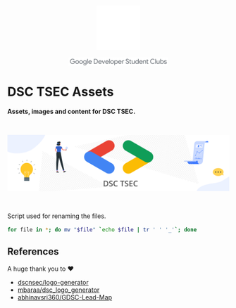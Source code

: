 <p align="center"><img width="20%" src = "gdsc-logo-animation.gif" styles></p>
<p align="center"><img width ="45%" src="DSC_LOGOS/gdsc.png"></p>

# DSC TSEC Assets

**Assets, images and content for DSC TSEC.**

</br>

![](DSC_TSEC_Banner.png)

</br>

Script used for renaming the files.

```bash
for file in *; do mv "$file" `echo $file | tr ' ' '_'`; done
```

## References

A huge thank you to ❤

- [dscnsec/logo-generator](https://github.com/dscnsec/logo-generator)
- [mbaraa/dsc_logo_generator](https://github.com/mbaraa/dsc_logo_generator)
- [abhinavsri360/GDSC-Lead-Map](https://github.com/abhinavsri360/GDSC-Lead-Map)
